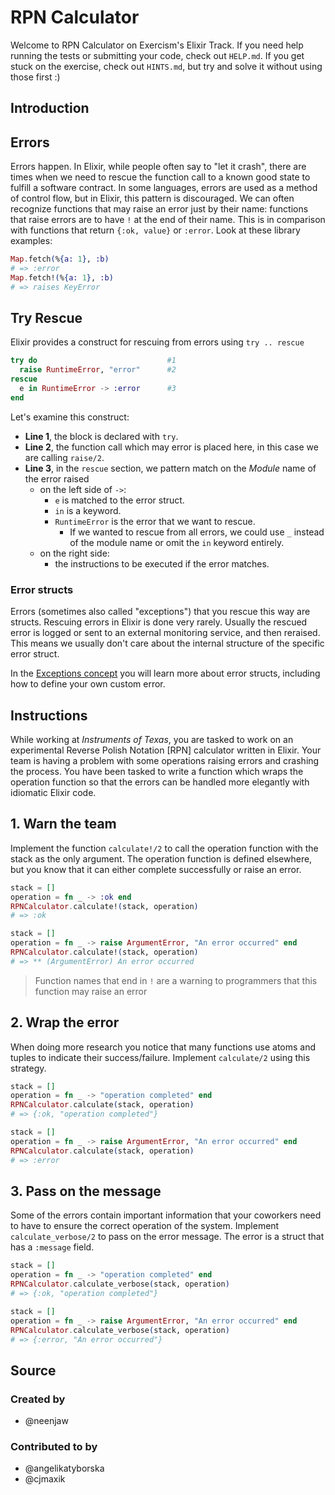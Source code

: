 # RPN Calculator

Welcome to RPN Calculator on Exercism's Elixir Track.
If you need help running the tests or submitting your code, check out `HELP.md`.
If you get stuck on the exercise, check out `HINTS.md`, but try and solve it without using those first :)

## Introduction

## Errors

Errors happen. In Elixir, while people often say to "let it crash", there are times when we need to rescue the function call to a known good state to fulfill a software contract. In some languages, errors are used as a method of control flow, but in Elixir, this pattern is discouraged. We can often recognize functions that may raise an error just by their name: functions that raise errors are to have `!` at the end of their name. This is in comparison with functions that return `{:ok, value}` or `:error`. Look at these library examples:

```elixir
Map.fetch(%{a: 1}, :b)
# => :error
Map.fetch!(%{a: 1}, :b)
# => raises KeyError
```

## Try Rescue

Elixir provides a construct for rescuing from errors using `try .. rescue`

```elixir
try do                             #1
  raise RuntimeError, "error"      #2
rescue
  e in RuntimeError -> :error      #3
end
```

Let's examine this construct:

- **Line 1**, the block is declared with `try`.
- **Line 2**, the function call which may error is placed here, in this case we are calling `raise/2`.
- **Line 3**, in the `rescue` section, we pattern match on the _Module_ name of the error raised
  - on the left side of `->`:
    - `e` is matched to the error struct.
    - `in` is a keyword.
    - `RuntimeError` is the error that we want to rescue.
      - If we wanted to rescue from all errors, we could use `_` instead of the module name or omit the `in` keyword entirely.
  - on the right side:
    - the instructions to be executed if the error matches.

### Error structs

Errors (sometimes also called "exceptions") that you rescue this way are structs.
Rescuing errors in Elixir is done very rarely.
Usually the rescued error is logged or sent to an external monitoring service, and then reraised.
This means we usually don't care about the internal structure of the specific error struct.

In the [Exceptions concept][exercism-exceptions] you will learn more about error structs, including how to define your own custom error.

[exercism-exceptions]: https://exercism.org/tracks/elixir/concepts/exceptions

## Instructions

While working at _Instruments of Texas_, you are tasked to work on an experimental Reverse Polish Notation [RPN] calculator written in Elixir. Your team is having a problem with some operations raising errors and crashing the process. You have been tasked to write a function which wraps the operation function so that the errors can be handled more elegantly with idiomatic Elixir code.

## 1. Warn the team

Implement the function `calculate!/2` to call the operation function with the stack as the only argument. The operation function is defined elsewhere, but you know that it can either complete successfully or raise an error.

```elixir
stack = []
operation = fn _ -> :ok end
RPNCalculator.calculate!(stack, operation)
# => :ok

stack = []
operation = fn _ -> raise ArgumentError, "An error occurred" end
RPNCalculator.calculate!(stack, operation)
# => ** (ArgumentError) An error occurred
```

> Function names that end in `!` are a warning to programmers that this function may raise an error

## 2. Wrap the error

When doing more research you notice that many functions use atoms and tuples to indicate their success/failure. Implement `calculate/2` using this strategy.

```elixir
stack = []
operation = fn _ -> "operation completed" end
RPNCalculator.calculate(stack, operation)
# => {:ok, "operation completed"}

stack = []
operation = fn _ -> raise ArgumentError, "An error occurred" end
RPNCalculator.calculate(stack, operation)
# => :error
```

## 3. Pass on the message

Some of the errors contain important information that your coworkers need to have to ensure the correct operation of the system. Implement `calculate_verbose/2` to pass on the error message. The error is a struct that has a `:message` field.

```elixir
stack = []
operation = fn _ -> "operation completed" end
RPNCalculator.calculate_verbose(stack, operation)
# => {:ok, "operation completed"}

stack = []
operation = fn _ -> raise ArgumentError, "An error occurred" end
RPNCalculator.calculate_verbose(stack, operation)
# => {:error, "An error occurred"}
```

## Source

### Created by

- @neenjaw

### Contributed to by

- @angelikatyborska
- @cjmaxik